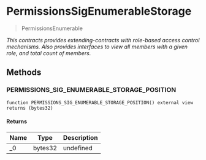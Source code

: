 # PermissionsSigEnumerableStorage



> PermissionsEnumerable



*This contracts provides extending-contracts with role-based access control mechanisms.           Also provides interfaces to view all members with a given role, and total count of members.*

## Methods

### PERMISSIONS_SIG_ENUMERABLE_STORAGE_POSITION

```solidity
function PERMISSIONS_SIG_ENUMERABLE_STORAGE_POSITION() external view returns (bytes32)
```






#### Returns

| Name | Type | Description |
|---|---|---|
| _0 | bytes32 | undefined |





